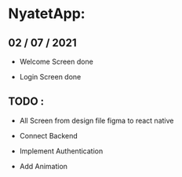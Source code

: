 # NyatetApp:

## 02 / 07 / 2021

- Welcome Screen done

- Login Screen done

## TODO :

- All Screen from design file figma to react native

- Connect Backend

- Implement Authentication

- Add Animation
